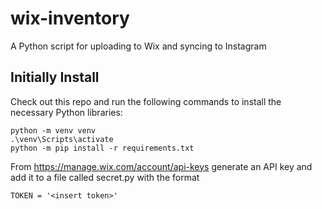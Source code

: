 # wix-inventory
A Python script for uploading to Wix and syncing to Instagram

## Initially Install

Check out this repo and run the following commands to install the necessary Python libraries:
```
python -m venv venv
.\venv\Scripts\activate
python -m pip install -r requirements.txt
```

From https://manage.wix.com/account/api-keys generate an API key and add it to a file called secret.py with the format
```
TOKEN = '<insert token>'
```